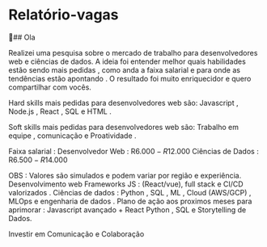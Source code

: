 # Relatório-vagas
:wave:##  Ola

Realizei uma pesquisa sobre o mercado de trabalho para desenvolvedores web e ciências de dados. 
A ideia foi entender melhor quais habilidades estão sendo mais pedidas , como anda a faixa salarial e para onde as tendências estão apontando .
O resultado foi muito enriquecidor e quero compartilhar com vocês. 

Hard skills mais pedidas para desenvolvedores web são: Javascript , Node.js , React , SQL e HTML .

Soft skills mais pedidas para desenvolvedores web são: Trabalho em equipe , comunicação e Proatividade .

Faixa salarial : 
Desenvolvedor Web : R$6.000 - R$12.000 
Ciências de Dados : R$6.500 - R$14.000 

OBS : Valores são simulados e podem variar por região e experiência. 
Desenvolvimento web Frameworks JS : (React/vue), full stack e CI/CD valorizados .
Ciências de dados : Python , SQL , ML , Cloud (AWS/GCP) , MLOps e engenharia de dados .
Plano de ação aos proximos meses para aprimorar :
Javascript avançado + React 
Python , SQL e Storytelling de Dados.

Investir em Comunicação e Colaboração 

